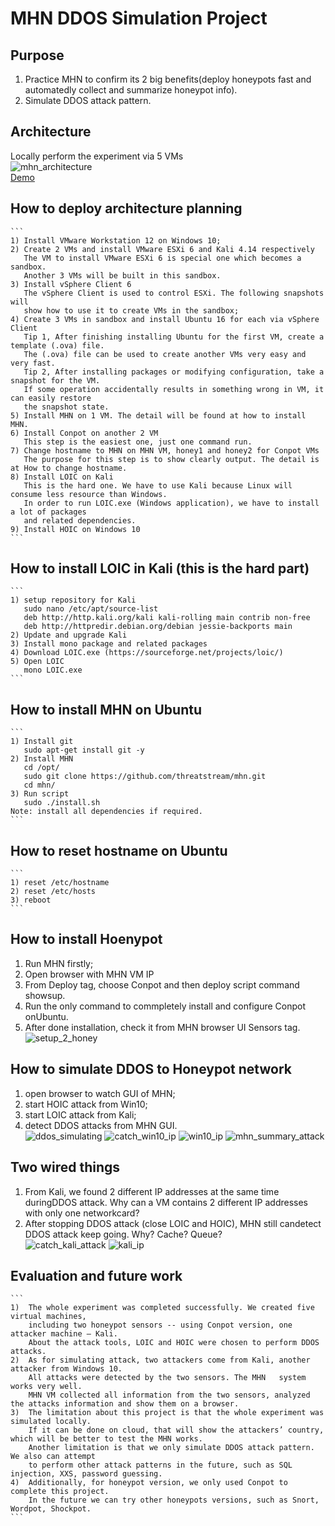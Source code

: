 MHN DDOS Simulation Project
=====================================================
Purpose
---------
1) Practice MHN to confirm its 2 big benefits(deploy honeypots fast and 
automatedly collect and summarize honeypot info).
2) Simulate DDOS attack pattern.

Architecture
-------------
Locally perform the experiment via 5 VMs<br/>
![mhn_architecture](https://user-images.githubusercontent.com/17918808/39680627-6451c626-5168-11e8-8f44-2afc4f7d66c5.png)<br/>
[Demo](https://www.youtube.com/watch?v=t5DClTraZwU)

How to deploy architecture planning
------------------------------------
	```
	1) Install VMware Workstation 12 on Windows 10;
	2) Create 2 VMs and install VMware ESXi 6 and Kali 4.14 respectively
	   The VM to install VMware ESXi 6 is special one which becomes a sandbox.
	   Another 3 VMs will be built in this sandbox.
	3) Install vSphere Client 6
	   The vSphere Client is used to control ESXi. The following snapshots will
	   show how to use it to create VMs in the sandbox;
	4) Create 3 VMs in sandbox and install Ubuntu 16 for each via vSphere Client
	   Tip 1, After finishing installing Ubuntu for the first VM, create a template (.ova) file.
	   The (.ova) file can be used to create another VMs very easy and  very fast.
	   Tip 2, After installing packages or modifying configuration, take a snapshot for the VM.
	   If some operation accidentally results in something wrong in VM, it can easily restore
	   the snapshot state.
	5) Install MHN on 1 VM. The detail will be found at how to install MHN.
	6) Install Conpot on another 2 VM
	   This step is the easiest one, just one command run.
	7) Change hostname to MHN on MHN VM, honey1 and honey2 for Conpot VMs
	   The purpose for this step is to show clearly output. The detail is at How to change hostname.
	8) Install LOIC on Kali
	   This is the hard one. We have to use Kali because Linux will consume less resource than Windows.
	   In order to run LOIC.exe (Windows application), we have to install a lot of packages
	   and related dependencies.
	9) Install HOIC on Windows 10
	```
How to install LOIC in Kali (this is the hard part)
----------------------------------------------------
	```
	1) setup repository for Kali 
	   sudo nano /etc/apt/source-list
	   deb http://http.kali.org/kali kali-rolling main contrib non-free
	   deb http://httpredir.debian.org/debian jessie-backports main
	2) Update and upgrade Kali
	3) Install mono package and related packages
	4) Download LOIC.exe (https://sourceforge.net/projects/loic/)
	5) Open LOIC 
	   mono LOIC.exe
	```
How to install MHN on Ubuntu
-----------------------------
	```
	1) Install git
	   sudo apt-get install git -y
	2) Install MHN
	   cd /opt/
	   sudo git clone https://github.com/threatstream/mhn.git
	   cd mhn/
	3) Run script
	   sudo ./install.sh
	Note: install all dependencies if required.
	```
How to reset hostname on Ubuntu
---------------------------------
	```
	1) reset /etc/hostname
	2) reset /etc/hosts
	3) reboot
	```
How to install Hoenypot
------------------------
1) Run MHN firstly;
2) Open browser with MHN VM IP
3) From Deploy tag, choose Conpot and then deploy script command showsup.
4) Run the only command to commpletely install and configure Conpot onUbuntu.
5) After done installation, check it from MHN browser UI Sensors tag.<br/>
![setup_2_honey](https://user-images.githubusercontent.com/17918808/39680691-2eed0fa8-5169-11e8-86e2-6f5d2297b082.png)

How to simulate DDOS to Honeypot network
------------------------------------------
1) open browser to watch GUI of MHN;
2) start HOIC attack from Win10;
3) start LOIC attack from Kali;
4) detect DDOS attacks from MHN GUI.<br/>
![ddos_simulating](https://user-images.githubusercontent.com/17918808/39680703-560cb520-5169-11e8-943a-c0332e80bcf5.png)
![catch_win10_ip](https://user-images.githubusercontent.com/17918808/39680712-6e38f3ac-5169-11e8-93d3-ebc22c1a92b6.png)
![win10_ip](https://user-images.githubusercontent.com/17918808/39680714-71f8703a-5169-11e8-9347-2542d9694fe1.png)
![mhn_summary_attack](https://user-images.githubusercontent.com/17918808/39680724-85fae1c6-5169-11e8-9246-5a25443288b8.png)

Two wired things
-------------------
1) From Kali, we found 2 different IP addresses at the same time duringDDOS attack.
   Why can a VM contains 2 different IP addresses with only one networkcard?
2) After stopping DDOS attack (close LOIC and HOIC), MHN still candetect DDOS attack keep going.
   Why? Cache? Queue?<br/>
![catch_kali_attack](https://user-images.githubusercontent.com/17918808/39680733-a4b1ea42-5169-11e8-9d6a-8dea86f3278a.png)
![kali_ip](https://user-images.githubusercontent.com/17918808/39680735-a7cf3ebe-5169-11e8-95c9-7e50d68c7129.png)

Evaluation and future work
---------------------------
	```
	1)	The whole experiment was completed successfully. We created five virtual machines,
		including two honeypot sensors -- using Conpot version, one attacker machine – Kali.
		About the attack tools, LOIC and HOIC were chosen to perform DDOS attacks.
	2)	As for simulating attack, two attackers come from Kali, another attacker from Windows 10.
		All attacks were detected by the two sensors. The MHN 	system works very well.
		MHN VM collected all information from the two sensors, analyzed the attacks information and show them on a browser.
	3)	The limitation about this project is that the whole experiment was simulated locally.
		If it can be done on cloud, that will show the attackers’ country, 	which will be better to test the MHN works.
		Another limitation is that we only simulate DDOS attack pattern. We also can attempt
		to perform other attack patterns in the future, such as SQL injection, XXS, password guessing.
	4)	Additionally, for honeypot version, we only used Conpot to complete this project.
		In the future we can try other honeypots versions, such as Snort, 	Wordpot, Shockpot.
	```